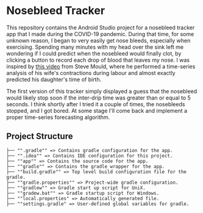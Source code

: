 # Nosebleed Tracker

This repository contains the Android Studio project for a nosebleed tracker app that I made during the COVID-19 pandemic. During that time, for some unknown reason, I began to very easily get nose bleeds, especially when exercising. Spending many minutes with my head over the sink left me wondering if I could predict when the nosebleed would finally clot, by clicking a button to record each drop of blood that leaves my nose. I was inspired by [this video](https://www.youtube.com/watch?v=k7q0Y2W0Rn4) from Steve Mould, where he performed a time-series analysis of his wife's contractions during labour and almost exactly predicted his daughter's time of birth.

The first version of this tracker simply displayed a guess that the nosebleed would likely stop soon if the inter-drip time was greater than or equal to 5 seconds. I think shortly after I tried it a couple of times, the nosebleeds stopped, and I got bored. At some stage I'll come back and implement a proper time-series forecasting algorithm.

## Project Structure

```
├── "".gradle"" => Contains gradle configuration for the app.
├── "".idea"" => Contains IDE configuration for this project.  
├── ""app"" => Contains the source code for the app.
├── ""gradle"" => Contains the gradle wrapper for the app.
├── ""build.gradle"" => Top level build configuration file for the gradle.
├── ""gradle.properties"" => Project-wide gradle configuration.
├── ""gradlew"" => Gradle start up script for UniX.
├── ""gradew.bat"" => Gradle startup script for Windows.
├── ""local.properties" => Automatically generated file.
├── ""settings.gradle" => User-defined global variables for gradle.
```
